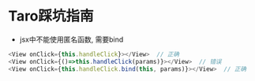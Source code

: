 # Taro踩坑指南

- jsx中不能使用匿名函数, 需要bind
```js
<View onClick={this.handleClick}></View>  // 正确
<View onClick={()=>this.handleClick(params)}></View>  // 错误
<View onClick={this.handleClick.bind(this, params)}></View>  // 正确
```
